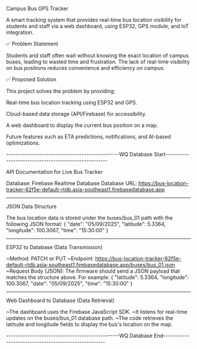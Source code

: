 Campus Bus GPS Tracker

A smart tracking system that provides real-time bus location visibility for students and staff via a web dashboard, using ESP32, GPS module, and IoT integration.

✅ Problem Statement

Students and staff often wait without knowing the exact location of campus buses, leading to wasted time and frustration. The lack of real-time visibility on bus positions reduces convenience and efficiency on campus.

✅ Proposed Solution

This project solves the problem by providing:

Real-time bus location tracking using ESP32 and GPS.

Cloud-based data storage (API/Firebase) for accessibility.

A web dashboard to display the current bus position on a map.

Future features such as ETA predictions, notifications, and AI-based optimizations.

------------------------------------------------WQ Database Start-----------------------------------------------------

API Documentation for Live Bus Tracker

Database: Firebase Realtime Database
Database URL: https://bus-location-tracker-62f5e-default-rtdb.asia-southeast1.firebasedatabase.app

---

JSON Data Structure

The bus location data is stored under the buses/bus_01 path with the following JSON format:
{
  "date": "05/09/2025",
  "latitude": 5.3364,
  "longitude": 100.3067,
  "time": "15:30:00"
}

---

ESP32 to Database (Data Transmission)

~Method: PATCH or PUT
~Endpoint: https://bus-location-tracker-62f5e-default-rtdb.asia-southeast1.firebasedatabase.app/buses/bus_01.json
~Request Body (JSON): The firmware should send a JSON payload that matches the structure above. 
 For example:
 {
  "latitude": 5.3364,
  "longitude": 100.3067,
  "date": "05/09/2025",
  "time": "15:30:00"
}

---

Web Dashboard to Database (Data Retrieval)

~The dashboard uses the Firebase JavaScript SDK.
~It listens for real-time updates on the buses/bus_01 database path.
~The code retrieves the latitude and longitude fields to display the bus's location on the map.

------------------------------------------------WQ Database End-----------------------------------------------------
